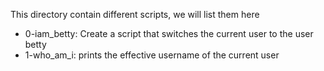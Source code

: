 This directory contain different scripts, we will list them here
- 0-iam_betty: Create a script that switches the current user to the user betty
- 1-who_am_i: prints the effective username of the current user
